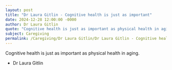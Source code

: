 ```yaml
---
layout: post
title: "Dr Laura Gitlin - Cognitive health is just as important"
date: 2024-12-28 12:00:00 -0000
author: Dr Laura Gitlin
quote: "Cognitive health is just as important as physical health in aging."
subject: Caregiving
permalink: /Caregiving/Dr Laura Gitlin/Dr Laura Gitlin - Cognitive health is just as important
---
```


Cognitive health is just as important as physical health in aging.

- Dr Laura Gitlin
